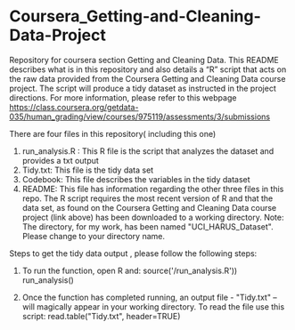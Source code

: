 # Coursera_Getting-and-Cleaning-Data-Project
Repository for coursera section Getting and Cleaning Data.
This README describes what is in this repository and also details a “R” script that acts on the raw data provided from the Coursera Getting and Cleaning Data course project. The script will produce a tidy dataset as instructed in the project directions.
For more information, please refer to this webpage https://class.coursera.org/getdata-035/human_grading/view/courses/975119/assessments/3/submissions

There are four  files in this repository( including this one)
1)	run_analysis.R : This R file is the script that analyzes the dataset and provides a txt output
2)	Tidy.txt: This file is the tidy data set 
3)	Codebook: This file describes the variables in the tidy dataset
4)	README: This file has information regarding the other three files in this repo.
The R script requires the most recent version of R and that the data set, as found on the Coursera Getting and Cleaning Data course project (link above) has been downloaded to a working directory. 
Note: The directory, for my work, has been named "UCI_HARUS_Dataset". Please change to your directory name.

Steps to get the tidy data output , please follow the following steps:
1. To run the function, open R and:
source('<your default R working directory>/run_analysis.R'))
run_analysis()

2. Once the function has completed running, an output file - "Tidy.txt" – will magically appear in your working directory. 
To read the file use this script:
read.table("Tidy.txt", header=TRUE)
